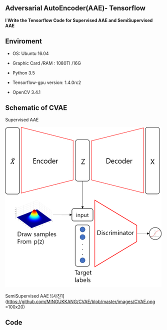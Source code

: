 ## Adversarial AutoEncoder(AAE)- Tensorflow

**I Write the Tensorflow Code for Supervised AAE and SemiSupervised AAE**

## Enviroment
- OS: Ubuntu 16.04

- Graphic Card /RAM : 1080TI /16G

- Python 3.5

- Tensorflow-gpu version:  1.4.0rc2 

- OpenCV 3.4.1

## Schematic of CVAE

Supervised AAE

<img src="Image/Supervised_AAE.png" alt="Drawing" width= "500px"/>


SemiSupervised AAE
![사진1](https://github.com/MINGUKKANG/CVAE/blob/master/images/CVAE.png =100x20)

## Code
